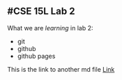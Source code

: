 #**CSE 15L Lab 2**
---
What we are *learning* in lab 2:
- git
- github
- github pages

This is the link to another md file [Link](https://beliang.github.io/cse15l-lab-reports/anotherIndex.html)

